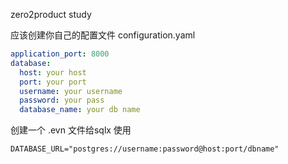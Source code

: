 zero2product study

应该创建你自己的配置文件 configuration.yaml



```yaml
application_port: 8000
database:
  host: your host
  port: your port
  username: your username
  password: your pass
  database_name: your db name
```



创建一个 .evn 文件给sqlx 使用

```
DATABASE_URL="postgres://username:password@host:port/dbname"
```


